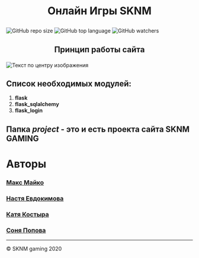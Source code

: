 # <p align="center"> Онлайн Игры SKNM </p>
![GitHub repo size](https://img.shields.io/github/repo-size/OnlinegamesSKNM/mainFile?color=green&label=Used%20Memory&style=plastic) ![GitHub top language](https://img.shields.io/github/languages/top/OnlinegamesSKNM/mainFile?label=Python&logo=GitHub) ![GitHub watchers](https://img.shields.io/github/watchers/OnlinegamesSKNM/mainFile?logoColor=blue&style=social)

## <p align="center"> Принцип работы сайта </p>

![Текст по центру изображения](/images/image1.png)


## Список необходимых модулей:
1. **flask**
1. **flask_sqlalchemy**
1. **flask_login**

## Папка ***project*** - это и есть проекта сайта SKNM GAMING




# Авторы


### <a href="https://vk.com/maxjul">Макс Майко</a> 
### <a href="https://vk.com/evdokiii"> Настя Евдокимова</a>
### <a href="https://vk.com/id172125070"> Катя Костыра</a>
### <a href="https://vk.com/s.popova21"> Соня Попова </a>

<div>
  <hr> &copy; SKNM gaming 2020
</div>
